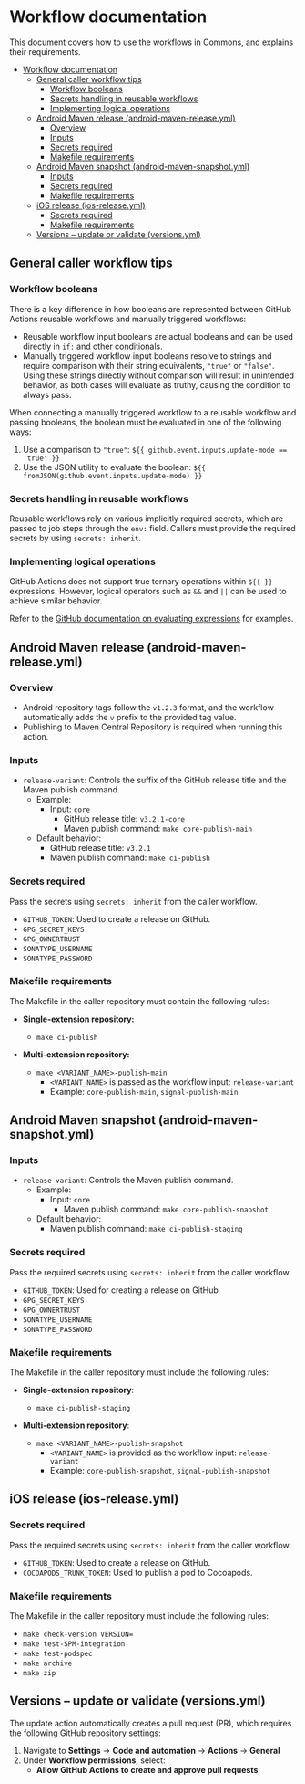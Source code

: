 # Workflow documentation

This document covers how to use the workflows in Commons, and explains their requirements.

- [Workflow documentation](#workflow-documentation)
  - [General caller workflow tips](#general-caller-workflow-tips)
    - [Workflow booleans](#workflow-booleans)
    - [Secrets handling in reusable workflows](#secrets-handling-in-reusable-workflows)
    - [Implementing logical operations](#implementing-logical-operations)
  - [Android Maven release (android-maven-release.yml)](#android-maven-release-android-maven-releaseyml)
    - [Overview](#overview)
    - [Inputs](#inputs)
    - [Secrets required](#secrets-required)
    - [Makefile requirements](#makefile-requirements)
  - [Android Maven snapshot (android-maven-snapshot.yml)](#android-maven-snapshot-android-maven-snapshotyml)
    - [Inputs](#inputs-1)
    - [Secrets required](#secrets-required-1)
    - [Makefile requirements](#makefile-requirements-1)
  - [iOS release (ios-release.yml)](#ios-release-ios-releaseyml)
    - [Secrets required](#secrets-required-2)
    - [Makefile requirements](#makefile-requirements-2)
  - [Versions – update or validate (versions.yml)](#versions--update-or-validate-versionsyml)

## General caller workflow tips

### Workflow booleans

There is a key difference in how booleans are represented between GitHub Actions reusable workflows and manually triggered workflows:

- Reusable workflow input booleans are actual booleans and can be used directly in `if:` and other conditionals.
- Manually triggered workflow input booleans resolve to strings and require comparison with their string equivalents, `"true"` or `"false"`. Using these strings directly without comparison will result in unintended behavior, as both cases will evaluate as truthy, causing the condition to always pass.

When connecting a manually triggered workflow to a reusable workflow and passing booleans, the boolean must be evaluated in one of the following ways:

1. Use a comparison to `"true"`: `${{ github.event.inputs.update-mode == 'true' }}`
2. Use the JSON utility to evaluate the boolean: `${{ fromJSON(github.event.inputs.update-mode) }}`

### Secrets handling in reusable workflows

Reusable workflows rely on various implicitly required secrets, which are passed to job steps through the `env:` field. Callers must provide the required secrets by using `secrets: inherit`.

### Implementing logical operations

GitHub Actions does not support true ternary operations within `${{ }}` expressions. However, logical operators such as `&&` and `||` can be used to achieve similar behavior. 

Refer to the [GitHub documentation on evaluating expressions](https://docs.github.com/en/actions/writing-workflows/choosing-what-your-workflow-does/evaluate-expressions-in-workflows-and-actions#example) for examples.

## Android Maven release (android-maven-release.yml)

### Overview  
- Android repository tags follow the `v1.2.3` format, and the workflow automatically adds the `v` prefix to the provided tag value.  
- Publishing to Maven Central Repository is required when running this action.  

### Inputs  
- `release-variant`: Controls the suffix of the GitHub release title and the Maven publish command.  
  - Example:  
    - Input: `core`  
      - GitHub release title: `v3.2.1-core`  
      - Maven publish command: `make core-publish-main`  
  - Default behavior:  
    - GitHub release title: `v3.2.1`  
    - Maven publish command: `make ci-publish`  

### Secrets required  
Pass the secrets using `secrets: inherit` from the caller workflow.  

- `GITHUB_TOKEN`: Used to create a release on GitHub.  
- `GPG_SECRET_KEYS`  
- `GPG_OWNERTRUST`  
- `SONATYPE_USERNAME`  
- `SONATYPE_PASSWORD`  

### Makefile requirements  
The Makefile in the caller repository must contain the following rules:

- **Single-extension repository:**  
  - `make ci-publish`  

- **Multi-extension repository:**  
  - `make <VARIANT_NAME>-publish-main`  
    - `<VARIANT_NAME>` is passed as the workflow input: `release-variant`  
    - Example: `core-publish-main`, `signal-publish-main`  

## Android Maven snapshot (android-maven-snapshot.yml)

### Inputs  
- `release-variant`: Controls the Maven publish command.  
  - Example:  
    - Input: `core`  
      - Maven publish command: `make core-publish-snapshot`  
  - Default behavior:  
    - Maven publish command: `make ci-publish-staging`  

### Secrets required  
Pass the required secrets using `secrets: inherit` from the caller workflow.

- `GITHUB_TOKEN`: Used for creating a release on GitHub  
- `GPG_SECRET_KEYS`  
- `GPG_OWNERTRUST`  
- `SONATYPE_USERNAME`  
- `SONATYPE_PASSWORD`  

### Makefile requirements  
The Makefile in the caller repository must include the following rules:

- **Single-extension repository**:  
  - `make ci-publish-staging`  

- **Multi-extension repository**:  
  - `make <VARIANT_NAME>-publish-snapshot`  
    - `<VARIANT_NAME>` is provided as the workflow input: `release-variant`  
    - Example: `core-publish-snapshot`, `signal-publish-snapshot`  

## iOS release (ios-release.yml)

### Secrets required  
Pass the required secrets using `secrets: inherit` from the caller workflow.

- `GITHUB_TOKEN`: Used to create a release on GitHub.  
- `COCOAPODS_TRUNK_TOKEN`: Used to publish a pod to Cocoapods.  

### Makefile requirements  
The Makefile in the caller repository must include the following rules:

- `make check-version VERSION=`  
- `make test-SPM-integration`  
- `make test-podspec`  
- `make archive`  
- `make zip`  

## Versions – update or validate (versions.yml)  

The update action automatically creates a pull request (PR), which requires the following GitHub repository settings:  

1. Navigate to **Settings** -> **Code and automation** -> **Actions** -> **General**  
2. Under **Workflow permissions**, select:  
   - **Allow GitHub Actions to create and approve pull requests**
